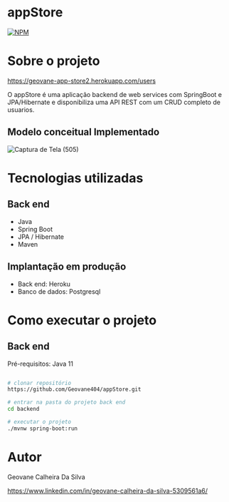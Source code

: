 # appStore

[![NPM](https://img.shields.io/npm/l/react)](https://github.com/Geovane404/appStore/blob/main/LICENSE) 

# Sobre o projeto

https://geovane-app-store2.herokuapp.com/users

O appStore é uma aplicação backend de web services com SpringBoot e JPA/Hibernate e disponibiliza uma API REST com um CRUD 
completo de usuarios.

## Modelo conceitual Implementado
![Captura de Tela (505)](https://user-images.githubusercontent.com/65828907/153689866-bc12b4e8-f89b-4f7f-8701-0bb0ff10eb80.png)

# Tecnologias utilizadas
## Back end
- Java
- Spring Boot
- JPA / Hibernate
- Maven

## Implantação em produção
- Back end: Heroku
- Banco de dados: Postgresql

# Como executar o projeto

## Back end
Pré-requisitos: Java 11

```bash

# clonar repositório
https://github.com/Geovane404/appStore.git

# entrar na pasta do projeto back end
cd backend

# executar o projeto
./mvnw spring-boot:run
```
# Autor

Geovane Calheira Da Silva 

https://www.linkedin.com/in/geovane-calheira-da-silva-5309561a6/

